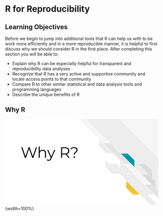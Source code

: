 
# R for Reproducibility




## Learning Objectives

Before we begin to jump into additional tools that R can help us with to be work more efficiently and in a more reproducible manner, it is helpful to first discuss why we should consider R in the first place. After completing this section you will be able to:

- Explain why R can be especially helpful for transparent and reproducibility data analyses
- Recognize that R has a very active and supportive community and locate access points to that community
- Compare R to other similar statistical and data analysis tools and programming languages
- Describe the unique benefits of R

## Why R

![](resources/images/02-why-R_files/figure-docx//1MNHf8JpolaEP_vQ_kB-1xRBF9wo3haCArRu117hBoHA_g21a84b32106_0_9.png){width=100%}

